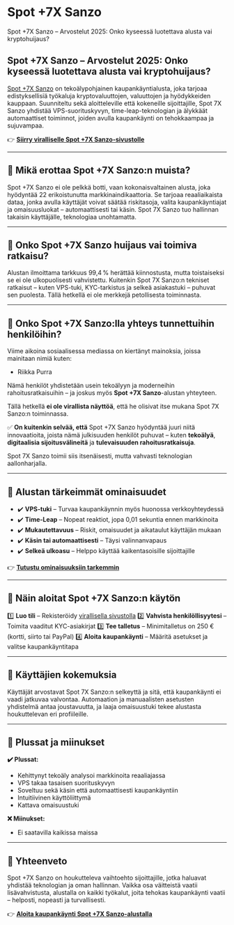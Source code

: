 # Spot +7X Sanzo
Spot +7X Sanzo – Arvostelut 2025: Onko kyseessä luotettava alusta vai kryptohuijaus?
## Spot +7X Sanzo – Arvostelut 2025: Onko kyseessä luotettava alusta vai kryptohuijaus?

[Spot +7X Sanzo](https://spot7xsanzo.fi) on tekoälypohjainen kaupankäyntialusta, joka tarjoaa edistyksellisiä työkaluja kryptovaluuttojen, valuuttojen ja hyödykkeiden kauppaan. Suunniteltu sekä aloitteleville että kokeneille sijoittajille, Spot 7X Sanzo yhdistää VPS-suorituskyvyn, time-leap-teknologian ja älykkäät automaattiset toiminnot, joiden avulla kaupankäynti on tehokkaampaa ja sujuvampaa.

👉 **[Siirry viralliselle Spot +7X Sanzo-sivustolle](https://spot7xsanzo.fi)**

---

## 📌 Mikä erottaa Spot +7X Sanzo:n muista?

Spot +7X Sanzo ei ole pelkkä botti, vaan kokonaisvaltainen alusta, joka hyödyntää 22 erikoistunutta markkinaindikaattoria. Se tarjoaa reaaliaikaista dataa, jonka avulla käyttäjät voivat säätää riskitasoja, valita kaupankäyntiajat ja omaisuusluokat – automaattisesti tai käsin. Spot 7X Sanzo tuo hallinnan takaisin käyttäjälle, teknologiaa unohtamatta.

---

## 📌 Onko Spot +7X Sanzo huijaus vai toimiva ratkaisu?

Alustan ilmoittama tarkkuus 99,4 % herättää kiinnostusta, mutta toistaiseksi se ei ole ulkopuolisesti vahvistettu. Kuitenkin Spot 7X Sanzo:n tekniset ratkaisut – kuten VPS-tuki, KYC-tarkistus ja selkeä asiakastuki – puhuvat sen puolesta. Tällä hetkellä ei ole merkkejä petollisesta toiminnasta.

---

## 📌 Onko Spot +7X Sanzo:lla yhteys tunnettuihin henkilöihin?

Viime aikoina sosiaalisessa mediassa on kiertänyt mainoksia, joissa mainitaan nimiä kuten:

- Riikka Purra

Nämä henkilöt yhdistetään usein tekoälyyn ja moderneihin rahoitusratkaisuihin – ja joskus myös **Spot +7X Sanzo**-alustan yhteyteen.

Tällä hetkellä **ei ole virallista näyttöä**, että he olisivat itse mukana Spot 7X Sanzo:n toiminnassa.

✅ **On kuitenkin selvää, että** Spot +7X Sanzo hyödyntää juuri niitä innovaatioita, joista nämä julkisuuden henkilöt puhuvat – kuten **tekoälyä**, **digitaalisia sijoitusvälineitä** ja **tulevaisuuden rahoitusratkaisuja**.

Spot 7X Sanzo toimii siis itsenäisesti, mutta vahvasti teknologian aallonharjalla.

---

## 📌 Alustan tärkeimmät ominaisuudet

- ✔️ **VPS-tuki** – Turvaa kaupankäynnin myös huonossa verkkoyhteydessä
- ✔️ **Time-Leap** – Nopeat reaktiot, jopa 0,01 sekuntia ennen markkinoita
- ✔️ **Mukautettavuus** – Riskit, omaisuudet ja aikataulut käyttäjän mukaan
- ✔️ **Käsin tai automaattisesti** – Täysi valinnanvapaus
- ✔️ **Selkeä ulkoasu** – Helppo käyttää kaikentasoisille sijoittajille

👉 **[Tutustu ominaisuuksiin tarkemmin](https://spot7xsanzo.fi)**

---

## 📌 Näin aloitat Spot +7X Sanzo:n käytön

1️⃣ **Luo tili** – Rekisteröidy [virallisella sivustolla](https://spot7xsanzo.fi)
2️⃣ **Vahvista henkilöllisyytesi** – Toimita vaaditut KYC-asiakirjat
3️⃣ **Tee talletus** – Minimitalletus on 250 € (kortti, siirto tai PayPal)
4️⃣ **Aloita kaupankäynti** – Määritä asetukset ja valitse kaupankäyntitapa

---

## 📌 Käyttäjien kokemuksia

Käyttäjät arvostavat Spot 7X Sanzo:n selkeyttä ja sitä, että kaupankäynti ei vaadi jatkuvaa valvontaa. Automaation ja manuaalisten asetusten yhdistelmä antaa joustavuutta, ja laaja omaisuustuki tekee alustasta houkuttelevan eri profiileille.

---

## 📌 Plussat ja miinukset

**✔️ Plussat:**
- Kehittynyt tekoäly analysoi markkinoita reaaliajassa
- VPS takaa tasaisen suorituskyvyn
- Soveltuu sekä käsin että automaattisesti kaupankäyntiin
- Intuitiivinen käyttöliittymä
- Kattava omaisuustuki

**❌ Miinukset:**
- Ei saatavilla kaikissa maissa

---

## 📌 Yhteenveto

Spot +7X Sanzo on houkutteleva vaihtoehto sijoittajille, jotka haluavat yhdistää teknologian ja oman hallinnan. Vaikka osa väitteistä vaatii lisävahvistusta, alustalla on kaikki työkalut, joita tehokas kaupankäynti vaatii – helposti, nopeasti ja turvallisesti.

👉 **[Aloita kaupankäynti Spot +7X Sanzo-alustalla](https://spot7xsanzo.fi)**

